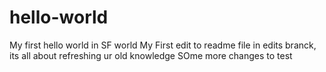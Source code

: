 # hello-world
My first hello world in SF world
My First edit to readme file in edits branck, its all about refreshing ur old knowledge
SOme more changes to test